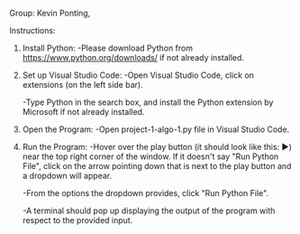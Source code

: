 Group: Kevin Ponting,

Instructions:

1. Install Python:
   -Please download Python from https://www.python.org/downloads/ if not
   already installed.

2. Set up Visual Studio Code:
   -Open Visual Studio Code, click on extensions (on the left side bar).

   -Type Python in the search box, and install the Python extension by
   Microsoft if not already installed.

3. Open the Program:
   -Open project-1-algo-1.py file in Visual Studio Code.

4. Run the Program:
   -Hover over the play button (it should look like this: ▶) near the
   top right corner of the window. If it doesn't say "Run Python File",
   click on the arrow pointing down that is next to the play button and
   a dropdown will appear.

   -From the options the dropdown provides, click "Run Python File".

   -A terminal should pop up displaying the output of the program with
   respect to the provided input.
